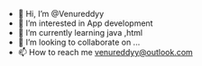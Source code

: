 - 👋 Hi, I’m @Venureddyy
- 👀 I’m interested in App development 
- 🌱 I’m currently learning java ,html
- 💞️ I’m looking to collaborate on ...
- 📫 How to reach me venureddyy@outlook.com

<!---
Venureddyy/Venureddyy is a ✨ special ✨ repository because its `README.md` (this file) appears on your GitHub profile.
You can click the Preview link to take a look at your changes.
--->
